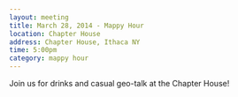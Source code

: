```yaml
---
layout: meeting
title: March 28, 2014 - Mappy Hour
location: Chapter House
address: Chapter House, Ithaca NY
time: 5:00pm
category: mappy hour
---
```


Join us for drinks and casual geo-talk at the Chapter House!
